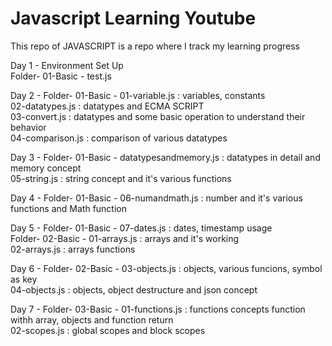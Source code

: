 # Javascript Learning Youtube

This repo of JAVASCRIPT is a repo where I track my learning progress

Day 1 - Environment Set Up   <br>
        Folder- 01-Basic - test.js

Day 2 - Folder- 01-Basic - 01-variable.js : variables, constants  <br>
                           02-datatypes.js : datatypes  and ECMA SCRIPT  <br>
                           03-convert.js : datatypes and some basic operation to understand their behavior  <br>
                           04-comparison.js : comparison of various datatypes  <br>

Day 3 - Folder- 01-Basic - datatypesandmemory.js : datatypes in detail and memory concept  <br>
                           05-string.js : string concept and it's various functions

Day 4 - Folder- 01-Basic - 06-numandmath.js : number and it's various functions and Math function

Day 5 - Folder- 01-Basic - 07-dates.js : dates, timestamp usage <br>
        Folder- 02-Basic - 01-arrays.js : arrays and it's working  <br>
                           02-arrays.js : arrays functions 
                           
Day 6 - Folder- 02-Basic - 03-objects.js : objects, various funcions, symbol as key  <br>
                        04-objects.js : objects, object destructure and json concept  <br>


Day 7 - Folder- 03-Basic - 01-functions.js : functions concepts function withh array, objects and function return <br>
                           02-scopes.js : global scopes and block scopes <br>

         
